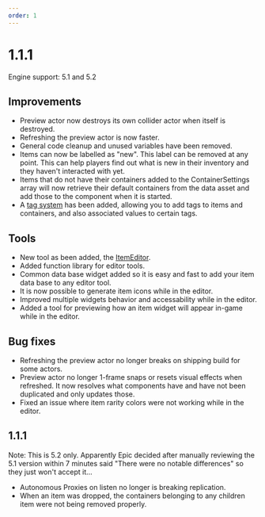 ```yaml
---
order: 1
---
```

# 1.1.1
Engine support: 5.1 and 5.2

## Improvements
- Preview actor now destroys its own collider actor when itself is destroyed.
- Refreshing the preview actor is now faster.
- General code cleanup and unused variables have been removed.
- Items can now be labelled as "new". This label can be removed at any point. This can help players find out what is new in their inventory and they haven't interacted with yet.
- Items that do not have their containers added to the ContainerSettings array will now retrieve their default containers from the data asset and add those to the component when it is started.
- A [tag system](https://inventoryframework.github.io/workinginthesystem/tagsystem/) has been added, allowing you to add tags to items and containers, and also associated values to certain tags.

## Tools
- New tool as been added, the [ItemEditor](https://inventoryframework.github.io/tools/itemeditor/).
- Added function library for editor tools.
- Common data base widget added so it is easy and fast to add your item data base to any editor tool.
- It is now possible to generate item icons while in the editor.
- Improved multiple widgets behavior and accessability while in the editor.
- Added a tool for previewing how an item widget will appear in-game while in the editor.

## Bug fixes
- Refreshing the preview actor no longer breaks on shipping build for some actors.
- Preview actor no longer 1-frame snaps or resets visual effects when refreshed. It now resolves what components have and have not been duplicated and only updates those.
- Fixed an issue where item rarity colors were not working while in the editor.

## 1.1.1
Note: This is 5.2 only. Apparently Epic decided after manually reviewing the 5.1 version within 7 minutes said "There were no notable differences" so they just won't accept it...
- Autonomous Proxies on listen no longer is breaking replication.
- When an item was dropped, the containers belonging to any children item were not being removed properly.